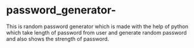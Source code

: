 # password_generator-
This is random password generator which is made with the help of python which take length of password from user and generate random password and also shows the strength of password.
